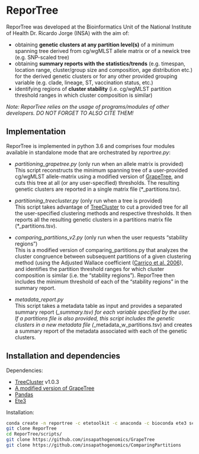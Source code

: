 # ReporTree

ReporTree was developed at the Bioinformatics Unit of the National Institute of Health Dr. Ricardo Jorge (INSA) with the aim of:
- obtaining **genetic clusters at any partition level(s)** of a minimum spanning tree derived from cg/wgMLST allele matrix or of a newick tree (e.g. SNP-scaled tree)
- obtaining **summary reports with the statistics/trends** (e.g. timespan, location range, cluster/group size and composition, age distribution etc.) for the derived genetic clusters or for any other provided grouping variable (e.g. clade, lineage, ST, vaccination status, etc.)
- identifying regions of **cluster stability** (i.e. cg/wgMLST partition threshold ranges in which cluster composition is similar)


_Note: ReporTree relies on the usage of programs/modules of other developers. DO NOT FORGET TO ALSO CITE THEM!_

## Implementation
ReporTree is implemented in python 3.6 and comprises four modules available in standalone mode that are orchestrated by _reportree.py_:
- _partitioning_grapetree.py_ (only run when an allele matrix is provided)   
This script reconstructs the minimum spanning tree of a user-provided cg/wgMLST allele-matrix using a modified version of [GrapeTree](https://github.com/insapathogenomics/GrapeTree), and cuts this tree at all (or any user-specified) thresholds. The resulting genetic clusters are reported in a single matrix file (*_partitions.tsv).


- _partitioning_treecluster.py_ (only run when a tree is provided)    
This script takes advantage of [TreeCluster](https://github.com/niemasd/TreeCluster) to cut a provided tree for all the user-specified clustering methods and respective thresholds. It then reports all the resulting genetic clusters in a partitions matrix file (*_partitions.tsv).


- _comparing_partitions_v2.py_ (only run when the user requests “stability regions”)    
This is a modified version of comparing_partitions.py that analyzes the cluster congruence between subsequent partitions of a given clustering method (using the Adjusted Wallace coefficient ([Carriço et al. 2006](https://journals.asm.org/doi/10.1128/JCM.02536-05)), and identifies the partition threshold ranges for which cluster composition is similar (i.e. the “stability regions”). ReporTree then includes the minimum threshold of each of the “stability regions” in the summary report.


- _metadata_report.py_      
This script takes a metadata table as input and provides a separated summary report (*_summary.tsv) for each variable specified by the user. If a partitions file is also provided, this script includes the genetic clusters in a new metadata file (*_metadata_w_partitions.tsv) and creates a summary report of the metadata associated with each of the genetic clusters.


## Installation and dependencies

Dependencies:
- [TreeCluster](https://github.com/niemasd/TreeCluster) v1.0.3
- [A modified version of GrapeTree](https://github.com/insapathogenomics/GrapeTree)
- [Pandas](https://pandas.pydata.org)
- [Ete3](http://etetoolkit.org)

Installation:
```bash
conda create -n reportree -c etetoolkit -c anaconda -c bioconda ete3 scikit-learn pandas grapetree=2.1 treecluster=1.0.3
git clone ReporTree
cd ReporTree/scripts/
git clone https://github.com/insapathogenomics/GrapeTree
git clone https://github.com/insapathogenomics/ComparingPartitions
```
